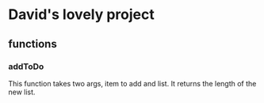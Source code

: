 # David's lovely project

## functions

### addToDo

This function takes two args, item to add and list. It returns the length of the new list.
